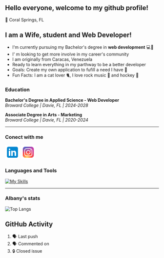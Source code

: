 ## Hello everyone, welcome to my github profile!

📍 Coral Springs, FL 

## I am a Wife, student and Web Developer!
- I'm currently pursuing my Bachelor's degree in **web development** 💻🧠
- I' m looking to get more involve in my career's community 
- I am originally from Caracas, Venezuela 
- Ready to learn everything in my parthway to be a better developer 
- Goals: Create my own application to fufill a need I have 📱
- Fun Facts: I am a cat lover 🐈, I love rock music 🎸 and hockey 🏒

### Education

**Bachelor's Degree in Applied Science - Web Developer**  
*Broward College | Davie, FL | 2024-2028*

**Associate Degree in Arts - Marketing**  
*Broward College | Davie, FL | 2020-2024*

---

### Conect with me

[![LinkedIn Icon](images/linkedin.png)](https://www.linkedin.com/in/albany-tafuro-33b622220/)
[![Instagram Icon](images/instagram.png)](https://www.instagram.com/alby_07t/)

###  Languages and Tools

[![My Skills](https://skillicons.dev/icons?i=python,javascript,html,css,visualstudio,pycharm,github)](https://skillicons.dev)

---

### Albany's stats

![Top Langs](https://github-readme-stats.vercel.app/api/top-langs/?username=Albany072001&theme=tokyonight)

## GitHub Activity

<!--START_SECTION:activity-->
1. 🗣 Last push 
2. 🗣 Commented on
3. 🔒 Closed issue
<!--END_SECTION:activity-->
